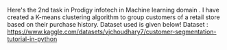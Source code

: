 Here's the 2nd task in Prodigy infotech in Machine learning domain .
I have created a K-means clustering algorithm to group customers of a retail store based on their purchase history.
Dataset used is given below!
Dataset : https://www.kaggle.com/datasets/vjchoudhary7/customer-segmentation-tutorial-in-python

